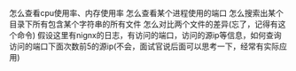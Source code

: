 怎么查看cpu使用率、内存使用率
怎么查看某个进程使用的端口
怎么搜索出某个目录下所有包含某个字符串的所有文件
怎么对比两个文件的差异(忘了，记得有这个命令)
假设这里有nignx的日志，有访问的端口，访问的源ip等信息，如何查询访问的端口下面次数前5的源ip(不会，面试官说后面可以思考一下，经常有实际应用)